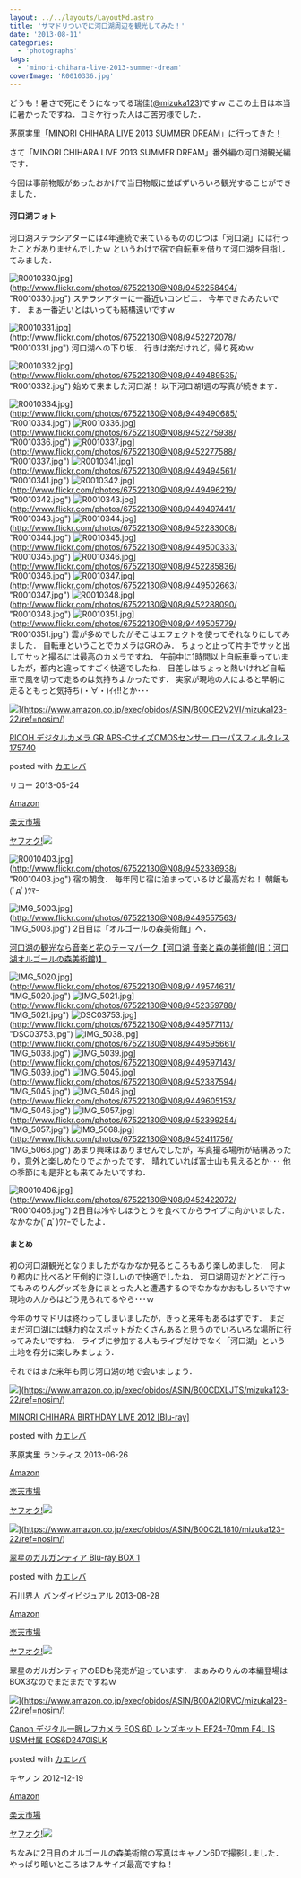 ```yaml
---
layout: ../../layouts/LayoutMd.astro
title: 'サマドリついでに河口湖周辺を観光してみた！'
date: '2013-08-11'
categories:
  - 'photographs'
tags:
  - 'minori-chihara-live-2013-summer-dream'
coverImage: 'R0010336.jpg'
---
```


どうも！暑さで死にそうになってる瑞佳([@mizuka123](https://twitter.com/mizuka123))ですｗ ここの土日は本当に暑かったですね．コミケ行った人はご苦労様でした．

[茅原実里「MINORI CHIHARA LIVE 2013 SUMMER DREAM」に行ってきた！](https://mizuka123.net/3950/)

さて「MINORI CHIHARA LIVE 2013 SUMMER DREAM」番外編の河口湖観光編です．

今回は事前物販があったおかげで当日物販に並ばずいろいろ観光することができました．

#### 河口湖フォト

河口湖ステラシアターには4年連続で来ているもののじつは「河口湖」には行ったことがありませんでしたｗ というわけで宿で自転車を借りて河口湖を目指してみました．

![R0010330.jpg](/archive/images/9452258494_1f9814ea74_b.jpg)](http://www.flickr.com/photos/67522130@N08/9452258494/ "R0010330.jpg") ステラシアターに一番近いコンビニ． 今年できたみたいです． まぁ一番近いとはいっても結構遠いですｗ

![R0010331.jpg](/archive/images/9452272078_3fe6a7097e_b.jpg)](http://www.flickr.com/photos/67522130@N08/9452272078/ "R0010331.jpg") 河口湖への下り坂． 行きは楽だけれど，帰り死ぬｗ

![R0010332.jpg](/archive/images/9449489535_12510c1ee7_b.jpg)](http://www.flickr.com/photos/67522130@N08/9449489535/ "R0010332.jpg") 始めて来ました河口湖！ 以下河口湖1週の写真が続きます．

![R0010334.jpg](/archive/images/9449490685_f14b5dff63_b.jpg)](http://www.flickr.com/photos/67522130@N08/9449490685/ "R0010334.jpg") ![R0010336.jpg](/archive/images/9452275938_21a238ecd6_b.jpg)](http://www.flickr.com/photos/67522130@N08/9452275938/ "R0010336.jpg") ![R0010337.jpg](/archive/images/9452277588_91129162c6_b.jpg)](http://www.flickr.com/photos/67522130@N08/9452277588/ "R0010337.jpg") ![R0010341.jpg](/archive/images/9449494561_da7b016817_b.jpg)](http://www.flickr.com/photos/67522130@N08/9449494561/ "R0010341.jpg") ![R0010342.jpg](/archive/images/9449496219_7927e0dbfa_b.jpg)](http://www.flickr.com/photos/67522130@N08/9449496219/ "R0010342.jpg") ![R0010343.jpg](/archive/images/9449497441_816d47e22d_b.jpg)](http://www.flickr.com/photos/67522130@N08/9449497441/ "R0010343.jpg") ![R0010344.jpg](/archive/images/9452283008_a32e189c8a_b.jpg)](http://www.flickr.com/photos/67522130@N08/9452283008/ "R0010344.jpg") ![R0010345.jpg](/archive/images/9449500333_333b9f43f9_b.jpg)](http://www.flickr.com/photos/67522130@N08/9449500333/ "R0010345.jpg") ![R0010346.jpg](/archive/images/9452285836_84d162b522_b.jpg)](http://www.flickr.com/photos/67522130@N08/9452285836/ "R0010346.jpg") ![R0010347.jpg](/archive/images/9449502663_4f764a29c0_b.jpg)](http://www.flickr.com/photos/67522130@N08/9449502663/ "R0010347.jpg") ![R0010348.jpg](/archive/images/9452288090_059c9da457_b.jpg)](http://www.flickr.com/photos/67522130@N08/9452288090/ "R0010348.jpg") ![R0010351.jpg](/archive/images/9449505779_1e27de7157_b.jpg)](http://www.flickr.com/photos/67522130@N08/9449505779/ "R0010351.jpg") 雲が多めでしたがそこはエフェクトを使ってそれなりにしてみました． 自転車ということでカメラはGRのみ． ちょっと止って片手でサッと出してサッと撮るには最高のカメラですね． 午前中に1時間以上自転車乗っていましたが，都内と違ってすごく快適でしたね． 日差しはちょっと熱いけれど自転車で風を切って走るのは気持ちよかったです． 実家が現地の人によると早朝に走るともっと気持ち(・∀・)ｲｲ!!とか･･･

![](/archive/images/51l2yAOyf1L._SL160_.jpg)](https://www.amazon.co.jp/exec/obidos/ASIN/B00CE2V2VI/mizuka123-22/ref=nosim/)

[RICOH デジタルカメラ GR APS-CサイズCMOSセンサー ローパスフィルタレス 175740](https://www.amazon.co.jp/exec/obidos/ASIN/B00CE2V2VI/mizuka123-22/ref=nosim/)

posted with [カエレバ](http://kaereba.com)

リコー 2013-05-24

[Amazon](http://www.amazon.co.jp/gp/search?keywords=GR%20APS-C%83T%83C%83YCMOS%83Z%83%93%83T%81%5B%20%83%8D%81%5B%83p%83X&__mk_ja_JP=%83J%83%5E%83J%83i&tag=mizuka123-22 'アマゾン')

[楽天市場](http://hb.afl.rakuten.co.jp/hgc/032b53ee.4b34c5ee.0f4a541e.f440145e/?pc=http%3A%2F%2Fsearch.rakuten.co.jp%2Fsearch%2Fmall%2FGR%2520APS-C%25E3%2582%25B5%25E3%2582%25A4%25E3%2582%25BACMOS%25E3%2582%25BB%25E3%2583%25B3%25E3%2582%25B5%25E3%2583%25BC%2520%25E3%2583%25AD%25E3%2583%25BC%25E3%2583%2591%25E3%2582%25B9%2F-%2Ff.1-p.1-s.1-sf.0-st.A-v.2%3Fx%3D0%26scid%3Daf_ich_link_urltxt%26m%3Dhttp%3A%2F%2Fm.rakuten.co.jp%2F '楽天市場')

[ヤフオク!![](//ad.jp.ap.valuecommerce.com/servlet/gifbanner?sid=3066752&pid=881990645)](//ck.jp.ap.valuecommerce.com/servlet/referral?sid=3066752&pid=881990645&vc_url=http%3A%2F%2Fauctions.search.yahoo.co.jp%2Fsearch%3Fvo%3D%26ve%3D%26auccat%3D0%26aucminprice%3D%26aucmaxprice%3D%26aucmin_bidorbuy_price%3D%26aucmax_bidorbuy_price%3D%26loc_cd%3D0%26abatch%3D0%26istatus%3D0%26filtered%3D1%26ei%3DUTF-8%26tab_ex%3Dcommerce%26va%3DGR%2520APS-C%25E3%2582%25B5%25E3%2582%25A4%25E3%2582%25BACMOS%25E3%2582%25BB%25E3%2583%25B3%25E3%2582%25B5%25E3%2583%25BC%2520%25E3%2583%25AD%25E3%2583%25BC%25E3%2583%2591%25E3%2582%25B9 'ヤフオク!')

![R0010403.jpg](/archive/images/9452336938_da99851427_b.jpg)](http://www.flickr.com/photos/67522130@N08/9452336938/ "R0010403.jpg") 宿の朝食． 毎年同じ宿に泊まっているけど最高だね！ 朝飯も(ﾟдﾟ)ｳﾏｰ

![IMG_5003.jpg](/archive/images/9449557563_47b91a9e2d_b.jpg)](http://www.flickr.com/photos/67522130@N08/9449557563/ "IMG_5003.jpg") 2日目は「オルゴールの森美術館」へ．

[河口湖の観光なら音楽と花のテーマパーク【河口湖 音楽と森の美術館\(旧：河口湖オルゴールの森美術館\)】](https://kawaguchikomusicforest.jp/)

![IMG_5020.jpg](/archive/images/9449574631_8c1d99138c_b.jpg)](http://www.flickr.com/photos/67522130@N08/9449574631/ "IMG_5020.jpg") ![IMG_5021.jpg](/archive/images/9452359788_f7aa491fe0_b.jpg)](http://www.flickr.com/photos/67522130@N08/9452359788/ "IMG_5021.jpg") ![DSC03753.jpg](/archive/images/9449577113_fd18f01802_b.jpg)](http://www.flickr.com/photos/67522130@N08/9449577113/ "DSC03753.jpg") ![IMG_5038.jpg](/archive/images/9449595661_cb2381b961_b.jpg)](http://www.flickr.com/photos/67522130@N08/9449595661/ "IMG_5038.jpg") ![IMG_5039.jpg](/archive/images/9449597143_4c2ee802e6_b.jpg)](http://www.flickr.com/photos/67522130@N08/9449597143/ "IMG_5039.jpg") ![IMG_5045.jpg](/archive/images/9452387594_2bf963b1c3_b.jpg)](http://www.flickr.com/photos/67522130@N08/9452387594/ "IMG_5045.jpg") ![IMG_5046.jpg](/archive/images/9449605153_5b1c0bc694_b.jpg)](http://www.flickr.com/photos/67522130@N08/9449605153/ "IMG_5046.jpg") ![IMG_5057.jpg](/archive/images/9452399254_b0e9cdd424_b.jpg)](http://www.flickr.com/photos/67522130@N08/9452399254/ "IMG_5057.jpg") ![IMG_5068.jpg](/archive/images/9452411756_e99a9488ee_b.jpg)](http://www.flickr.com/photos/67522130@N08/9452411756/ "IMG_5068.jpg") あまり興味はありませんでしたが，写真撮る場所が結構あったり，意外と楽しめたりでよかったです． 晴れていれば富士山も見えるとか･･･ 他の季節にも是非とも来てみたいですね．

![R0010406.jpg](/archive/images/9452422072_68ea31e235_b.jpg)](http://www.flickr.com/photos/67522130@N08/9452422072/ "R0010406.jpg") 2日目は冷やしほうとうを食べてからライブに向かいました． なかなか(ﾟдﾟ)ｳﾏｰでしたよ．

#### まとめ

初の河口湖観光となりましたがなかなか見るところもあり楽しめました． 何より都内に比べると圧倒的に涼しいので快適でしたね． 河口湖周辺だとどこ行ってもみのりんグッズを身にまとった人と遭遇するのでなかなかおもしろいですｗ 現地の人からはどう見られてるやら･･･ｗ

今年のサマドリは終わってしまいましたが，きっと来年もあるはずです． まだまだ河口湖には魅力的なスポットがたくさんあると思うのでいろいろな場所に行ってみたいですね． ライブに参加する人もライブだけでなく「河口湖」という土地を存分に楽しみましょう．

それではまた来年も同じ河口湖の地で会いましょう．

![](/archive/images/41Vg8n1EPVL._SL160_.jpg)](https://www.amazon.co.jp/exec/obidos/ASIN/B00CDXLJTS/mizuka123-22/ref=nosim/)

[MINORI CHIHARA BIRTHDAY LIVE 2012 \[Blu-ray\]](https://www.amazon.co.jp/exec/obidos/ASIN/B00CDXLJTS/mizuka123-22/ref=nosim/)

posted with [カエレバ](http://kaereba.com)

茅原実里 ランティス 2013-06-26

[Amazon](http://www.amazon.co.jp/gp/search?keywords=MINORI%20CHIHARA%20BIRTHDAY%20LIVE%202012&__mk_ja_JP=%83J%83%5E%83J%83i&tag=mizuka123-22 'アマゾン')

[楽天市場](http://hb.afl.rakuten.co.jp/hgc/032b53ee.4b34c5ee.0f4a541e.f440145e/?pc=http%3A%2F%2Fsearch.rakuten.co.jp%2Fsearch%2Fmall%2FMINORI%2520CHIHARA%2520BIRTHDAY%2520LIVE%25202012%2F-%2Ff.1-p.1-s.1-sf.0-st.A-v.2%3Fx%3D0%26scid%3Daf_ich_link_urltxt%26m%3Dhttp%3A%2F%2Fm.rakuten.co.jp%2F '楽天市場')

[ヤフオク!![](//ad.jp.ap.valuecommerce.com/servlet/gifbanner?sid=3066752&pid=881990645)](//ck.jp.ap.valuecommerce.com/servlet/referral?sid=3066752&pid=881990645&vc_url=http%3A%2F%2Fauctions.search.yahoo.co.jp%2Fsearch%3Fvo%3D%26ve%3D%26auccat%3D0%26aucminprice%3D%26aucmaxprice%3D%26aucmin_bidorbuy_price%3D%26aucmax_bidorbuy_price%3D%26loc_cd%3D0%26abatch%3D0%26istatus%3D0%26filtered%3D1%26ei%3DUTF-8%26tab_ex%3Dcommerce%26va%3DMINORI%2520CHIHARA%2520BIRTHDAY%2520LIVE%25202012 'ヤフオク!')

![](/archive/images/51Yx6bQefwL._SL160_.jpg)](https://www.amazon.co.jp/exec/obidos/ASIN/B00C2L1810/mizuka123-22/ref=nosim/)

[翠星のガルガンティア Blu-ray BOX 1](https://www.amazon.co.jp/exec/obidos/ASIN/B00C2L1810/mizuka123-22/ref=nosim/)

posted with [カエレバ](http://kaereba.com)

石川界人 バンダイビジュアル 2013-08-28

[Amazon](http://www.amazon.co.jp/gp/search?keywords=Blu-ray%20BOX%201&__mk_ja_JP=%83J%83%5E%83J%83i&tag=mizuka123-22 'アマゾン')

[楽天市場](http://hb.afl.rakuten.co.jp/hgc/032b53ee.4b34c5ee.0f4a541e.f440145e/?pc=http%3A%2F%2Fsearch.rakuten.co.jp%2Fsearch%2Fmall%2FBlu-ray%2520BOX%25201%2F-%2Ff.1-p.1-s.1-sf.0-st.A-v.2%3Fx%3D0%26scid%3Daf_ich_link_urltxt%26m%3Dhttp%3A%2F%2Fm.rakuten.co.jp%2F '楽天市場')

[ヤフオク!![](//ad.jp.ap.valuecommerce.com/servlet/gifbanner?sid=3066752&pid=881990645)](//ck.jp.ap.valuecommerce.com/servlet/referral?sid=3066752&pid=881990645&vc_url=http%3A%2F%2Fauctions.search.yahoo.co.jp%2Fsearch%3Fvo%3D%26ve%3D%26auccat%3D0%26aucminprice%3D%26aucmaxprice%3D%26aucmin_bidorbuy_price%3D%26aucmax_bidorbuy_price%3D%26loc_cd%3D0%26abatch%3D0%26istatus%3D0%26filtered%3D1%26ei%3DUTF-8%26tab_ex%3Dcommerce%26va%3DBlu-ray%2520BOX%25201 'ヤフオク!')

翠星のガルガンティアのBDも発売が迫っています． まぁみのりんの本編登場はBOX3なのでまだまだですねｗ

![](/archive/images/51mqBe9RG4L._SL160_.jpg)](https://www.amazon.co.jp/exec/obidos/ASIN/B00A2I0RVC/mizuka123-22/ref=nosim/)

[Canon デジタル一眼レフカメラ EOS 6D レンズキット EF24-70mm F4L IS USM付属 EOS6D2470ISLK](https://www.amazon.co.jp/exec/obidos/ASIN/B00A2I0RVC/mizuka123-22/ref=nosim/)

posted with [カエレバ](http://kaereba.com)

キヤノン 2012-12-19

[Amazon](http://www.amazon.co.jp/gp/search?keywords=EF24-70mm%20F4L%20EOS6D2470ISLK&__mk_ja_JP=%83J%83%5E%83J%83i&tag=mizuka123-22 'アマゾン')

[楽天市場](http://hb.afl.rakuten.co.jp/hgc/032b53ee.4b34c5ee.0f4a541e.f440145e/?pc=http%3A%2F%2Fsearch.rakuten.co.jp%2Fsearch%2Fmall%2FEF24-70mm%2520F4L%2520EOS6D2470ISLK%2F-%2Ff.1-p.1-s.1-sf.0-st.A-v.2%3Fx%3D0%26scid%3Daf_ich_link_urltxt%26m%3Dhttp%3A%2F%2Fm.rakuten.co.jp%2F '楽天市場')

[ヤフオク!![](//ad.jp.ap.valuecommerce.com/servlet/gifbanner?sid=3066752&pid=881990645)](//ck.jp.ap.valuecommerce.com/servlet/referral?sid=3066752&pid=881990645&vc_url=http%3A%2F%2Fauctions.search.yahoo.co.jp%2Fsearch%3Fvo%3D%26ve%3D%26auccat%3D0%26aucminprice%3D%26aucmaxprice%3D%26aucmin_bidorbuy_price%3D%26aucmax_bidorbuy_price%3D%26loc_cd%3D0%26abatch%3D0%26istatus%3D0%26filtered%3D1%26ei%3DUTF-8%26tab_ex%3Dcommerce%26va%3DEF24-70mm%2520F4L%2520EOS6D2470ISLK 'ヤフオク!')

ちなみに2日目のオルゴールの森美術館の写真はキャノン6Dで撮影しました． やっぱり暗いところはフルサイズ最高ですね！
